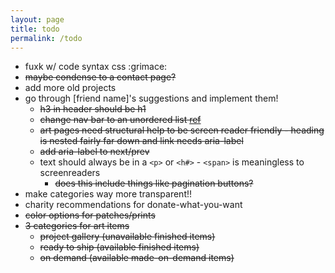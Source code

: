 ```yaml
---
layout: page
title: todo
permalink: /todo
---
```


- fuxk w/ code syntax css :grimace:
- ~~maybe condense to a contact page?~~
- add more old projects
- go through [friend name]'s suggestions and implement them!
  - ~~h3 in header should be h1~~
  - ~~change nav bar to an unordered list [ref](https://www.w3.org/WAI/tutorials/menus/structure/)~~
  - ~~art pages need structural help to be screen reader friendly - heading is nested fairly far down and link needs aria-label~~
  - ~~add aria-label to next/prev~~
  - text should always be in a `<p>` or `<h#>` - `<span>` is meaningless to screenreaders
    - ~~does this include things like pagination buttons?~~
- make categories way more transparent!!
- charity recommendations for donate-what-you-want
- ~~color options for patches/prints~~
- ~~3 categories for art items~~
    - ~~project gallery (unavailable finished items)~~
    - ~~ready to ship (available finished items)~~
    - ~~on demand (available made-on-demand items)~~
